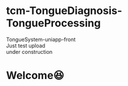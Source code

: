 # tcm-TongueDiagnosis-TongueProcessing
TongueSystem-uniapp-front<br>
Just test upload <br>
under construction <br>
<h1>Welcome😆